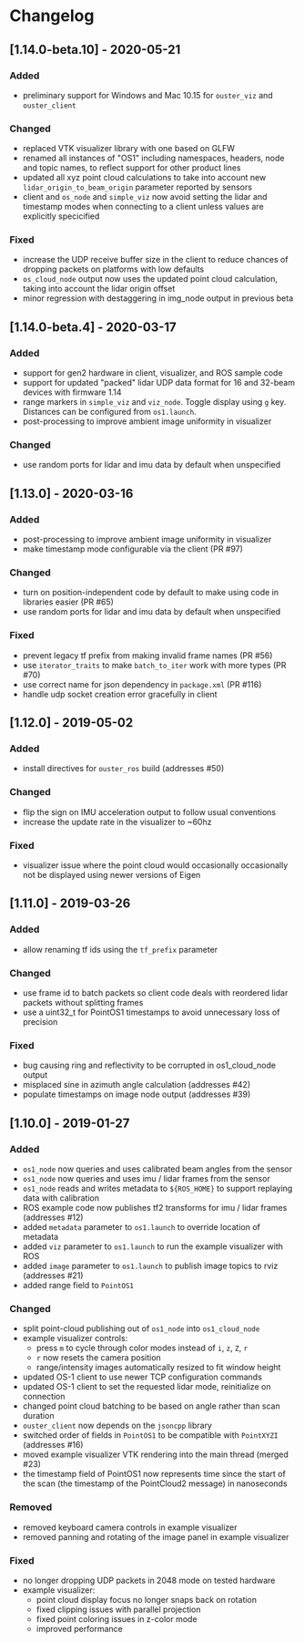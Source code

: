 # Changelog

## [1.14.0-beta.10] - 2020-05-21
### Added
- preliminary support for Windows and Mac 10.15 for `ouster_viz` and
  `ouster_client`

### Changed
- replaced VTK visualizer library with one based on GLFW
- renamed all instances of "OS1" including namespaces, headers, node and topic
  names, to reflect support for other product lines
- updated all xyz point cloud calculations to take into account new
  `lidar_origin_to_beam_origin` parameter reported by sensors
- client and `os_node` and `simple_viz` now avoid setting the lidar and timestamp
  modes when connecting to a client unless values are explicitly specicified

### Fixed
- increase the UDP receive buffer size in the client to reduce chances of
  dropping packets on platforms with low defaults
- `os_cloud_node` output now uses the updated point cloud calculation, taking
  into account the lidar origin offset
- minor regression with destaggering in img_node output in previous beta

## [1.14.0-beta.4] - 2020-03-17
### Added
- support for gen2 hardware in client, visualizer, and ROS sample code
- support for updated "packed" lidar UDP data format for 16 and
  32-beam devices with firmware 1.14
- range markers in `simple_viz` and `viz_node`. Toggle display using
  `g` key. Distances can be configured from `os1.launch`.
- post-processing to improve ambient image uniformity in visualizer

### Changed
- use random ports for lidar and imu data by default when unspecified

## [1.13.0] - 2020-03-16
### Added
- post-processing to improve ambient image uniformity in visualizer
- make timestamp mode configurable via the client (PR #97)

### Changed
- turn on position-independent code by default to make using code in libraries
  easier (PR #65)
- use random ports for lidar and imu data by default when unspecified

### Fixed
- prevent legacy tf prefix from making invalid frame names (PR #56)
- use `iterator_traits` to make `batch_to_iter` work with more types (PR #70)
- use correct name for json dependency in `package.xml` (PR #116)
- handle udp socket creation error gracefully in client

## [1.12.0] - 2019-05-02
### Added
- install directives for `ouster_ros` build (addresses #50)

### Changed
- flip the sign on IMU acceleration output to follow usual conventions
- increase the update rate in the visualizer to ~60hz

### Fixed
- visualizer issue where the point cloud would occasionally occasionally not be
  displayed using newer versions of Eigen

## [1.11.0] - 2019-03-26
### Added
- allow renaming tf ids using the `tf_prefix` parameter

### Changed
- use frame id to batch packets so client code deals with reordered lidar
  packets without splitting frames
- use a uint32_t for PointOS1 timestamps to avoid unnecessary loss of precision

### Fixed
- bug causing ring and reflectivity to be corrupted in os1_cloud_node output
- misplaced sine in azimuth angle calculation (addresses #42)
- populate timestamps on image node output (addresses #39)

## [1.10.0] - 2019-01-27
### Added
- `os1_node` now queries and uses calibrated beam angles from the sensor
- `os1_node` now queries and uses imu / lidar frames from the sensor
- `os1_node` reads and writes metadata to `${ROS_HOME}` to support replaying
  data with calibration
- ROS example code now publishes tf2 transforms for imu / lidar frames
  (addresses #12)
- added `metadata` parameter to `os1.launch` to override location of metadata
- added `viz` parameter to `os1.launch` to run the example visualizer with ROS
- added `image` parameter to `os1.launch` to publish image topics to rviz
  (addresses #21)
- added range field to `PointOS1`

### Changed
- split point-cloud publishing out of `os1_node` into `os1_cloud_node`
- example visualizer controls:
    + press `m` to cycle through color modes instead of `i`, `z`, `Z`, `r`
    + `r` now resets the camera position
    + range/intensity images automatically resized to fit window height
- updated OS-1 client to use newer TCP configuration commands
- updated OS-1 client to set the requested lidar mode, reinitialize on connection
- changed point cloud batching to be based on angle rather than scan duration
- `ouster_client` now depends on the `jsoncpp` library
- switched order of fields in `PointOS1` to be compatible with `PointXYZI`
  (addresses #16)
- moved example visualizer VTK rendering into the main thread (merged #23)
- the timestamp field of PointOS1 now represents time since the start of the
  scan (the timestamp of the PointCloud2 message) in nanoseconds

### Removed
- removed keyboard camera controls in example visualizer
- removed panning and rotating of the image panel in example visualizer

### Fixed
- no longer dropping UDP packets in 2048 mode on tested hardware
- example visualizer:
    + point cloud display focus no longer snaps back on rotation
    + fixed clipping issues with parallel projection
    + fixed point coloring issues in z-color mode
    + improved performance
